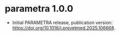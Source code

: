 # parametra 1.0.0

* Initial PARAMETRA release, publication version: https://doi.org/10.1016/j.prevetmed.2025.106668.
